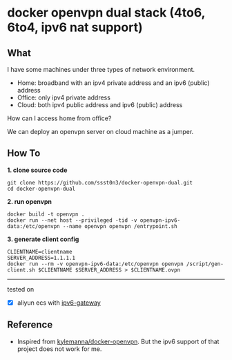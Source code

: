 # docker openvpn dual stack (4to6, 6to4, ipv6 nat support)

## What

I have some machines under three types of network environment.

* Home: broadband with an ipv4 private address and an ipv6 (public) address
* Office: only ipv4 private address
* Cloud: both ipv4 public address and ipv6 (public) address

How can I access home from office? 

We can deploy an openvpn server on cloud machine as a jumper.

## How To

**1. clone source code**

```
git clone https://github.com/ssst0n3/docker-openvpn-dual.git
cd docker-openvpn-dual
```

**2. run openvpn**

```
docker build -t openvpn .
docker run --net host --privileged -tid -v openvpn-ipv6-data:/etc/openvpn --name openvpn openvpn /entrypoint.sh
```

**3. generate client config**

```
CLIENTNAME=clientname
SERVER_ADDRESS=1.1.1.1
docker run --rm -v openvpn-ipv6-data:/etc/openvpn openvpn /script/gen-client.sh $CLIENTNAME $SERVER_ADDRESS > $CLIENTNAME.ovpn
```

----

tested on 
- [x] aliyun ecs with [ipv6-gateway](https://www.alibabacloud.com/help/en/ipv6-gateway)

## Reference

* Inspired from [kylemanna/docker-openvpn](https://github.com/kylemanna/docker-openvpn). But the ipv6 support of that project does not work for me.
